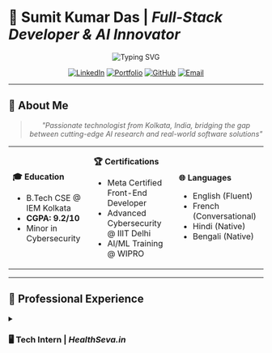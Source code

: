 # 🚀 **Sumit Kumar Das** | *Full-Stack Developer & AI Innovator*

<div align="center">

![Typing SVG](https://readme-typing-svg.herokuapp.com?font=Fira+Code&size=30&duration=3000&pause=1000&color=00D9FF&center=true&vCenter=true&width=600&lines=Full-Stack+Developer;AI+%26+ML+Engineer;Cybersecurity+Analyst;Open+Source+Contributor)

[![LinkedIn](https://img.shields.io/badge/LinkedIn-0077B5?style=for-the-badge&logo=linkedin&logoColor=white)](https://www.linkedin.com/in/sumitkumardas-ai/)
[![Portfolio](https://img.shields.io/badge/Portfolio-FF5722?style=for-the-badge&logo=google-chrome&logoColor=white)](https://mere-vie.vercel.app/)
[![GitHub](https://img.shields.io/badge/GitHub-100000?style=for-the-badge&logo=github&logoColor=white)](https://github.com/skdas20)
[![Email](https://img.shields.io/badge/Email-D14836?style=for-the-badge&logo=gmail&logoColor=white)](mailto:sumitkumardas.ai@gmail.com)

</div>

---

## 🎯 **About Me**

<div align="center">

> *"Passionate technologist from Kolkata, India, bridging the gap between cutting-edge AI research and real-world software solutions"*

</div>

<table>
<tr>
<td>

**🎓 Education**
- B.Tech CSE @ IEM Kolkata
- **CGPA: 9.2/10**
- Minor in Cybersecurity

</td>
<td>

**🏆 Certifications**
- Meta Certified Front-End Developer
- Advanced Cybersecurity @ IIIT Delhi
- AI/ML Training @ WIPRO

</td>
<td>

**🌐 Languages**
- English (Fluent)
- French (Conversational)
- Hindi (Native)
- Bengali (Native)

</td>
</tr>
</table>

---

## 💼 **Professional Experience**

<details>
<summary><h3>🖥️ <strong>Tech Intern</strong> | <em>HealthSeva.in</em></h3></summary>

